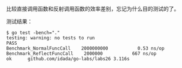 比较直接调用函数和反射调用函数的效率差别，忘记为什么目的测试的了。

测试结果：

```
$ go test -bench="."
testing: warning: no tests to run
PASS
Benchmark_NormalFuncCall	2000000000	         0.53 ns/op
Benchmark_ReflectFuncCall	 2000000	       667 ns/op
ok  	github.com/idada/go-labs/labs26	3.116s
```